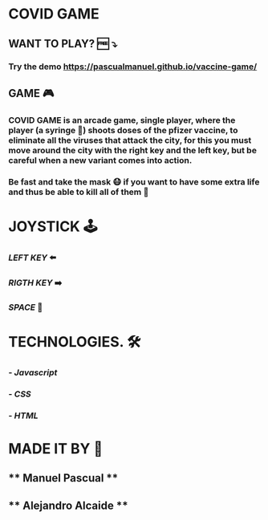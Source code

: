 # COVID GAME 

## WANT TO PLAY? 🆓 ⤵️
### Try the demo https://pascualmanuel.github.io/vaccine-game/



## GAME 🎮
### COVID GAME is an arcade game, single player, where the player (a syringe 💉) shoots doses of the pfizer vaccine, to eliminate all the viruses that attack the city, for this you must move around the city with the right key and the left key, but be careful when a new variant comes into action.
### Be fast and take the mask 😷 if you want to have some extra life and thus be able to kill all of them  🏅



# JOYSTICK 🕹️
### *LEFT KEY*    ⬅️
### *RIGTH KEY*   ➡️
### *SPACE*    🔫



# TECHNOLOGIES. 🛠️
### - *Javascript*
### - *CSS*
### - *HTML*



# MADE IT BY 🔄
##  ** Manuel Pascual **
## ** Alejandro Alcaide **



